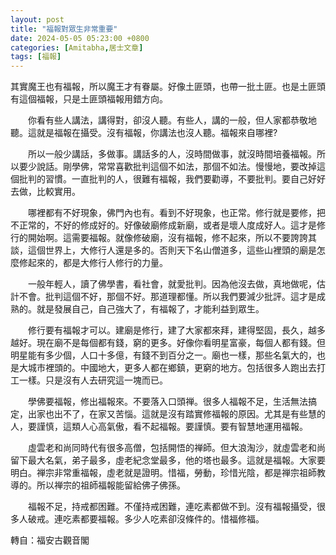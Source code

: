 ```yaml
---
layout: post
title: "福報對眾生非常重要"
date: 2024-05-05 05:23:00 +0800
categories: [Amitabha,居士文章]
tags: [福報]
---
```


其實魔王也有福報，所以魔王才有眷屬。好像土匪頭，也帶一批土匪。也是土匪頭有這個福報，只是土匪頭福報用錯方向。

　　你看有些人講法，講得對，卻沒人聽。有些人，講的一般，但人家都恭敬地聽。這就是福報在攝受。沒有福報，你講法也沒人聽。福報來自哪裡?

　　所以一般少講話，多做事。講話多的人，沒時間做事，就沒時間培養福報。所以要少說話。剛學佛，常常喜歡批判這個不如法，那個不如法。慢慢地，要改掉這個批判的習慣。一直批判的人，很難有福報，我們要勸導，不要批判。要自己好好去做，比較實用。

　　哪裡都有不好現象，佛門內也有。看到不好現象，也正常。修行就是要修，把不正常的，不好的修成好的。好像破廟修成新廟，或者是壞人度成好人。這才是修行的開始啊。這需要福報。就像修破廟，沒有福報，修不起來，所以不要誇誇其談，這個世界上，大修行人還是多的。否則天下名山僧道多，這些山裡頭的廟是怎麼修起來的，都是大修行人修行的力量。

　　一般年輕人，讀了佛學書，看社會，就愛批判。因為他沒去做，真地做呢，估計不會。批判這個不好，那個不好。那道理都懂。所以我們要減少批評。這才是成熟的。就是發展自己，自己強大了，有福報了，才能利益到眾生。

　　修行要有福報才可以。建廟是修行，建了大家都來拜，建得堅固，長久，越多越好。現在廟不是每個都有錢，窮的更多。好像你看明星富豪，每個人都有錢。但明星能有多少個，人口十多億，有錢不到百分之一。廟也一樣，那些名氣大的，也是大城市裡頭的。中國地大，更多人都在鄉鎮，更窮的地方。包括很多人跑出去打工一樣。只是沒有人去研究這一塊而已。

　　學佛要福報，修出福報來。不要落入口頭禅。很多人福報不足，生活無法搞定，出家也出不了，在家又苦惱。這就是沒有踏實修福報的原因。尤其是有些慧的人，要謹慎，這類人心高氣傲，看不起福報。要謹慎。要有智慧地運用福報。

　　虛雲老和尚同時代有很多高僧，包括開悟的禅師。但大浪淘沙，就虛雲老和尚留下最大名氣，弟子最多，虛老紀念堂最多，他的塔也最多。這就是福報。大家要明白。禅宗非常重福報，虛老就是證明。惜福，勞動，珍惜光陰，都是禅宗祖師教導的。所以禅宗的祖師福報能留給佛子佛孫。        

　　福報不足，持戒都困難。不僅持戒困難，連吃素都做不到。沒有福報攝受，很多人破戒。連吃素都要福報。多少人吃素卻沒條件的。惜福修福。      

轉自：福安古觀音閣